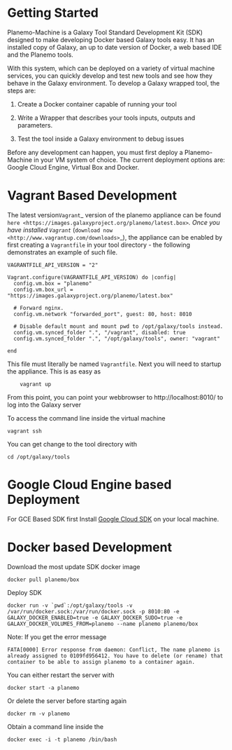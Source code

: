 
Getting Started
===============

Planemo-Machine is a Galaxy Tool Standard Development Kit (SDK) designed to
make developing Docker based Galaxy tools easy. It has an installed copy of Galaxy,
an up to date version of Docker, a web based IDE and the Planemo tools.

With this system, which can be deployed on a variety of virtual machine services,
you can quickly develop and test new tools and see how they behave in the Galaxy environment.
To develop a Galaxy wrapped tool, the steps are:

1) Create a Docker container capable of running your tool

2) Write a Wrapper that describes your tools inputs, outputs and parameters.

3) Test the tool inside a Galaxy environment to debug issues


Before any development can happen, you must first deploy a Planemo-Machine in your VM
system of choice. The current deployment options are: Google Cloud Engine,
Virtual Box and Docker.


Vagrant Based Development
====================


The latest version`Vagrant`_ version of the planemo appliance can be found
`here <https://images.galaxyproject.org/planemo/latest.box>`_. Once you have
installed `Vagrant`_ (`download now <http://www.vagrantup.com/downloads>`_),
the appliance can be enabled by first creating a `Vagrantfile` in your tool
directory - the following demonstrates an example of such file.

```
VAGRANTFILE_API_VERSION = "2"

Vagrant.configure(VAGRANTFILE_API_VERSION) do |config|
  config.vm.box = "planemo"
  config.vm.box_url = "https://images.galaxyproject.org/planemo/latest.box"

  # Forward nginx.
  config.vm.network "forwarded_port", guest: 80, host: 8010

  # Disable default mount and mount pwd to /opt/galaxy/tools instead.
  config.vm.synced_folder ".", "/vagrant", disabled: true
  config.vm.synced_folder ".", "/opt/galaxy/tools", owner: "vagrant"

end
```

This file must literally be named ``Vagrantfile``. Next you will need to
startup the appliance. This is as easy as

```
    vagrant up
```

From this point, you can point your webbrowser to http://localhost:8010/ to log into the
Galaxy server


To access the command line inside the virtual machine

```
vagrant ssh
```

You can get change to the tool directory with

```
cd /opt/galaxy/tools
```


Google Cloud Engine based Deployment
====================================


For GCE Based SDK first Install [Google Cloud SDK](https://developers.google.com/cloud/sdk/) on your local machine.


Docker based Development
========================

Download the most update SDK docker image
```
docker pull planemo/box
```

Deploy SDK
```
docker run -v `pwd`:/opt/galaxy/tools -v /var/run/docker.sock:/var/run/docker.sock -p 8010:80 -e GALAXY_DOCKER_ENABLED=true -e GALAXY_DOCKER_SUDO=true -e GALAXY_DOCKER_VOLUMES_FROM=planemo --name planemo planemo/box
```

Note: If you get the error message
```
FATA[0000] Error response from daemon: Conflict, The name planemo is already assigned to 0109fd956412. You have to delete (or rename) that container to be able to assign planemo to a container again.

```

You can either restart the server with
```
docker start -a planemo
```

Or delete the server before starting again
```
docker rm -v planemo
```

Obtain a command line inside the
```
docker exec -i -t planemo /bin/bash
```

